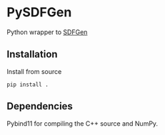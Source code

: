 # PySDFGen

Python wrapper to [SDFGen](https://github.com/christopherbatty/SDFGen)

## Installation
Install from source 
``` shell
pip install .
```

## Dependencies 
Pybind11 for compiling the C++ source and NumPy. 